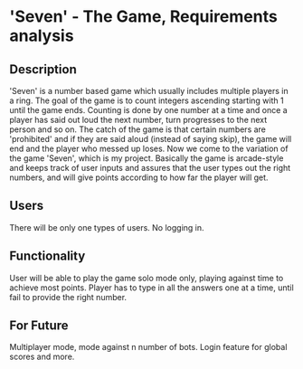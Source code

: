 # 'Seven' - The Game, Requirements analysis

## Description
'Seven' is a number based game which usually includes multiple players in a ring. The goal of the game is to count integers ascending starting with 1 until the game ends. Counting is done by one number at a time and once a player has said out loud the next number, turn progresses to the next person and so on. The catch of the game is that certain numbers are 'prohibited' and if they are said aloud (instead of saying skip), the game will end and the player who messed up loses.
Now we come to the variation of the game 'Seven', which is my project. Basically the game is arcade-style and keeps track of user inputs and assures that the user types out the right numbers, and will give points according to how far the player will get.

## Users
There will be only one types of users. No logging in.

## Functionality
User will be able to play the game solo mode only, playing against time to achieve most points. Player has to type in all the answers one at a time, until fail to provide the right number.

## For Future
Multiplayer mode, mode against n number of bots.
Login feature for global scores and more.
